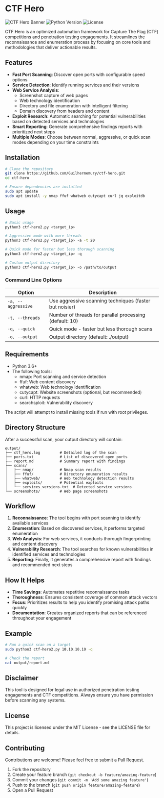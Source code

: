 # CTF Hero

![CTF Hero Banner](https://img.shields.io/badge/CTF%20Hero-Pentesting%20Framework-blue)
![Python Version](https://img.shields.io/badge/python-3.6%2B-green)
![License](https://img.shields.io/badge/license-MIT-yellow)

CTF Hero is an optimized automation framework for Capture The Flag (CTF) competitions and penetration testing engagements. It streamlines the reconnaissance and enumeration process by focusing on core tools and methodologies that deliver actionable results.

## Features

- **Fast Port Scanning**: Discover open ports with configurable speed options
- **Service Detection**: Identify running services and their versions
- **Web Service Analysis**:
  - Screenshot capture of web pages
  - Web technology identification
  - Directory and file enumeration with intelligent filtering
  - Domain discovery from headers and content
- **Exploit Research**: Automatic searching for potential vulnerabilities based on detected services and technologies
- **Smart Reporting**: Generate comprehensive findings reports with prioritized next steps
- **Multiple Modes**: Choose between normal, aggressive, or quick scan modes depending on your time constraints

## Installation

```bash
# Clone the repository
git clone https://github.com/Guilhermemury/ctf-hero.git
cd ctf-hero

# Ensure dependencies are installed
sudo apt update
sudo apt install -y nmap ffuf whatweb cutycapt curl jq exploitdb
```

## Usage

```bash
# Basic usage
python3 ctf-hero2.py <target_ip>

# Aggressive mode with more threads
python3 ctf-hero2.py <target_ip> -a -t 20

# Quick mode for faster but less thorough scanning
python3 ctf-hero2.py <target_ip> -q

# Custom output directory
python3 ctf-hero2.py <target_ip> -o /path/to/output
```

### Command Line Options

| Option | Description |
|--------|-------------|
| `-a, --aggressive` | Use aggressive scanning techniques (faster but noisier) |
| `-t, --threads` | Number of threads for parallel processing (default: 10) |
| `-q, --quick` | Quick mode - faster but less thorough scans |
| `-o, --output` | Output directory (default: ./output) |

## Requirements

- Python 3.6+
- The following tools:
  - nmap: Port scanning and service detection
  - ffuf: Web content discovery
  - whatweb: Web technology identification
  - cutycapt: Website screenshots (optional, but recommended)
  - curl: HTTP requests
  - searchsploit: Vulnerability discovery

The script will attempt to install missing tools if run with root privileges.

## Directory Structure

After a successful scan, your output directory will contain:

```
output/
├── ctf_hero.log         # Detailed log of the scan
├── ports.txt            # List of discovered open ports
├── report.md            # Summary report with findings
├── scans/
│   ├── nmap/            # Nmap scan results
│   ├── ffuf/            # Directory enumeration results
│   ├── whatweb/         # Web technology detection results
│   ├── exploits/        # Potential exploits
│   └── services_versions.txt  # Detected service versions
└── screenshots/         # Web page screenshots
```

## Workflow

1. **Reconnaissance**: The tool begins with port scanning to identify available services
2. **Enumeration**: Based on discovered services, it performs targeted enumeration
3. **Web Analysis**: For web services, it conducts thorough fingerprinting and content discovery
4. **Vulnerability Research**: The tool searches for known vulnerabilities in identified services and technologies
5. **Reporting**: Finally, it generates a comprehensive report with findings and recommended next steps

## How It Helps

- **Time Savings**: Automates repetitive reconnaissance tasks
- **Thoroughness**: Ensures consistent coverage of common attack vectors
- **Focus**: Prioritizes results to help you identify promising attack paths quickly
- **Documentation**: Creates organized reports that can be referenced throughout your engagement

## Example

```bash
# Run a quick scan on a target
sudo python3 ctf-hero2.py 10.10.10.10 -q

# Check the report
cat output/report.md
```

## Disclaimer

This tool is designed for legal use in authorized penetration testing engagements and CTF competitions. Always ensure you have permission before scanning any systems.

## License

This project is licensed under the MIT License - see the LICENSE file for details.

## Contributing

Contributions are welcome! Please feel free to submit a Pull Request.

1. Fork the repository
2. Create your feature branch (`git checkout -b feature/amazing-feature`)
3. Commit your changes (`git commit -m 'Add some amazing feature'`)
4. Push to the branch (`git push origin feature/amazing-feature`)
5. Open a Pull Request